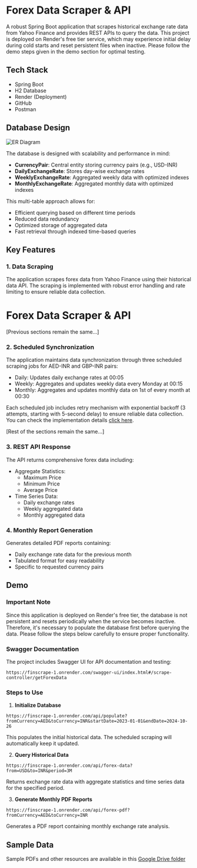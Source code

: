 # Forex Data Scraper & API

A robust Spring Boot application that scrapes historical exchange rate data from Yahoo Finance and provides REST APIs to query the data. This project is deployed on Render's free tier service, which may experience initial delay during cold starts and reset persistent files when inactive. Please follow the demo steps given in the demo section for optimal testing.

## Tech Stack
- Spring Boot
- H2 Database
- Render (Deployment)
- GitHub
- Postman

## Database Design
<img src="https://drive.google.com/uc?id=1hx9nyB9AfAWkUPcBw3upmYLifn9kGIc1" alt="ER Diagram" style="max-width: 100%; height: auto;">

The database is designed with scalability and performance in mind:
- **CurrencyPair**: Central entity storing currency pairs (e.g., USD-INR)
- **DailyExchangeRate**: Stores day-wise exchange rates
- **WeeklyExchangeRate**: Aggregated weekly data with optimized indexes
- **MonthlyExchangeRate**: Aggregated monthly data with optimized indexes

This multi-table approach allows for:
- Efficient querying based on different time periods
- Reduced data redundancy
- Optimized storage of aggregated data
- Fast retrieval through indexed time-based queries

## Key Features

### 1. Data Scraping
The application scrapes forex data from Yahoo Finance using their historical data API. The scraping is implemented with robust error handling and rate limiting to ensure reliable data collection.

# Forex Data Scraper & API

[Previous sections remain the same...]

### 2. Scheduled Synchronization
The application maintains data synchronization through three scheduled scraping jobs for AED-INR and GBP-INR pairs:
- Daily: Updates daily exchange rates at 00:05
- Weekly: Aggregates and updates weekly data every Monday at 00:15  
- Monthly: Aggregates and updates monthly data on 1st of every month at 00:30 

Each scheduled job includes retry mechanism with exponential backoff (3 attempts, starting with 5-second delay) to ensure reliable data collection. You can check the implementation details [click here](https://github.com/ud4yy/finScrape/blob/main/backend/src/main/java/com/vance/backend/config/ForexSchedulerConfig.java).

[Rest of the sections remain the same...]

### 3. REST API Response
The API returns comprehensive forex data including:
- Aggregate Statistics:
  - Maximum Price
  - Minimum Price
  - Average Price
- Time Series Data:
  - Daily exchange rates
  - Weekly aggregated data
  - Monthly aggregated data

### 4. Monthly Report Generation
Generates detailed PDF reports containing:
- Daily exchange rate data for the previous month
- Tabulated format for easy readability
- Specific to requested currency pairs

## Demo

### Important Note
Since this application is deployed on Render's free tier, the database is not persistent and resets periodically when the service becomes inactive. Therefore, it's necessary to populate the database first before querying the data. Please follow the steps below carefully to ensure proper functionality.

### Swagger Documentation
The project includes Swagger UI for API documentation and testing:
```
https://finscrape-1.onrender.com/swagger-ui/index.html#/scrape-controller/getForexData
```

### Steps to Use

1. **Initialize Database**
```
https://finscrape-1.onrender.com/api/populate?fromCurrency=AED&toCurrency=INR&startDate=2023-01-01&endDate=2024-10-26
```
This populates the initial historical data. The scheduled scraping will automatically keep it updated.

2. **Query Historical Data**
```
https://finscrape-1.onrender.com/api/forex-data?from=USD&to=INR&period=3M
```
Returns exchange rate data with aggregate statistics and time series data for the specified period.

3. **Generate Monthly PDF Reports**
```
https://finscrape-1.onrender.com/api/forex-pdf?fromCurrency=AED&toCurrency=INR
```
Generates a PDF report containing monthly exchange rate analysis.

## Sample Data
Sample PDFs and other resources are available in this [Google Drive folder](https://drive.google.com/drive/folders/1ATk01J0cNIAE8fjzwS5ms4TmENvhWlEQ?usp=sharing)
